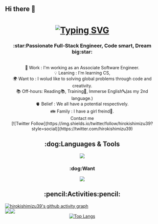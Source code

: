 ## Hi there 👋

<!--
**hirokishimizu39/hirokishimizu39** is a ✨ _special_ ✨ repository because its `README.md` (this file) appears on your GitHub profile.

Here are some ideas to get you started:

- 🔭 I’m currently working on ...
- 🌱 I’m currently learning ...
- 👯 I’m looking to collaborate on ...
- 🤔 I’m looking for help with ...
- 💬 Ask me about ...
- 📫 How to reach me: ...
- 😄 Pronouns: ...
- ⚡ Fun fact: ...
-->

<h1 align="center">
  <a href="https://git.io/typing-svg"><img src="https://readme-typing-svg.demolab.com?font=Fira+Code&size=40&pause=800&center=true&vCenter=true&width=700&height=100&lines=This+is+Hiroki from 🇯🇵.;+Hello+there+%F0%9F%91%8B;" alt="Typing SVG" />
  </a>
</h1>


<h3 align="center">:star:Passionate Full-Stack Engineer, Code smart, Dream big:star:</h3>
<br>
<div style="text-align: center; margin-left: auto; margin-right: auto; max-width: 700px;">
  🚀 Work     : I'm working as an Associate Software Engineer.<br>
  💡 Leaning  : I'm learning CS, <br>
  🌍 Want to  : I wolud like to solving global problems through code and creativity.<br>
  📚 Off-hours: Reading📚, Training💪, Immerse English🔤(as my 2nd language.)<br>
  🫀 Belief   : We all have a potential respectively.<br>
  👪 Family   : I have a girl freind👧.
</div>


<div align="center">
  Contact me<br>
  [![Twitter Follow](https://img.shields.io/twitter/follow/hirokishimizu39?style=social)](https://twitter.com/hirokishimizu39)
</div>


<h2 align="center">:dog:Languages & Tools</h2>

<p align="center">
  <a href="https://skillicons.dev">
    <img src="https://skillicons.dev/icons?i=js,ts,react,nextjs,nodejs,rails,ruby,py,php,html,css,postgres,mysql, linux,bash,docker,git,vscode,vim" />
  </a>
</p>

<h3 align="center">:dog:Want</h3>

<p align="center">
  <a href="https://skillicons.dev">
    <img src="https://skillicons.dev/icons?i=go,terraform,aws,gcp,graphql" />
  </a>
</p>


<h2 align="center">:pencil:Activities:pencil:</h2>

<a href="https://github.com/ashutosh00710/github-readme-activity-graph">
  <img src="https://github-readme-activity-graph.vercel.app/graph?username=hirokishimizu39&bg_color=000000&color=ffffff&line=36BCF7&point=ffffff&area=true&area_color=36BCF7&hide_border=true&custom_title=hirokishimizu39's%20Contribution%20Graph&title_color=36BCF7" alt="hirokishimizu39's github activity graph" />
</a>


<div align="center">
  <div style="display: flex;" >
    <img src="https://github-readme-stats.vercel.app/api?username=hirokishimizu39&show_icons=true&theme=tokyonight&hide_border=true&bg_color=1a1b27&title_color=36BCF7&icon_color=36BCF7&text_color=ffffff&ring_color=36BCF7&card_width=320" />
    <img src="https://streak-stats.demolab.com/?user=DenverCoder1&background=1a1b27&border=ffffff&ring=36BCF7&fire=36BCF7&currStreakNum=36BCF7&currStreakLabel=36BCF7&sideNums=36BCF7&sideLabels=36BCF7&dates=ffffff&excludeDaysLabel=ffffff&card_height=195&card_width=400" />
  </div>
</div>

</div>



<div align="center" >
  <a href="https://github.com/hirokishimizu39/github-readme-stats">
    <img src="https://github-readme-stats.vercel.app/api/top-langs/?username=hirokishimizu39&layout=normal&theme=tokyonight&bg_color=000000&title_color=36BCF7&text_color=ffffff&icon_color=36BCF7&hide_border=true&card_width=400&langs_count=6" alt="Top Langs" />
  </a>
</div>
